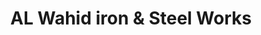 ---
title: "AL Wahid iron & Steel Works"
url: /karachi/al-wahid-iron-and-steel-works/
shop: electronics
---
